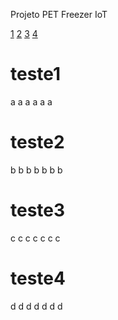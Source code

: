 Projeto PET Freezer IoT

  [1](#teste1)
  [2](#teste2)
    [3](#teste3)
  [4](#teste4)
  
  
  # teste1
  a
  a
  a
  a
  a
  a
  
  # teste2
  b
  b
  b
  b
  b
  b
  b
  
  # teste3
  c
  c
  c
  c
  c
  c
  c
  
  
  # teste4
  d
  d
  d
  d
  d
  d
  d
